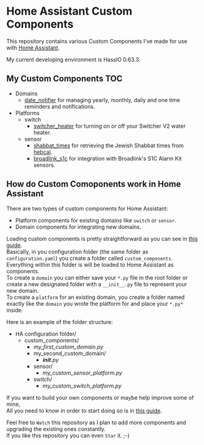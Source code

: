 # Home Assistant Custom Components

This repository contains various Custom Components I've made for use with [Home Assistant](https://home-assistant.io/).</br>

My current developing environment is HassIO 0.63.3.</br>

## My Custom Components TOC
- Domains
  - [date_notifier](/date_notifier/README.md) for managing yearly, monthly, daily and one time reminders and notifications.
- Platforms
  - switch
    - [switcher_heater](switcher_heater/README.md) for turning on or off your Switcher V2 water heater.
  - sensor
    - [shabbat_times](shabbat_times/README.md) for retrieving the Jewish Shabbat times from [hebcal](https://www.hebcal.com/).
	- [broadlink_s1c](broadlink_s1c/README.md) for integration with Broadlink's S1C Alarm Kit sensors.

## How do Custom Comoponents work in Home Assistant
There are two types of custom components for Home Assistant:</br>
- Platform components for existing domains like `switch` or `sensor`.</br>
- Domain components for integrating new domains.

Loading custom components is pretty straightforward as you can see in [this guide](https://home-assistant.io/developers/component_loading/).</br>
Basically, in you configuration folder (the same folder as `configuration.yaml`) you create a folder called `custom_components`.</br>
Everything within this folder is will be loaded to Home Assistant as components.</br>
To create a `domain` you can either save your `*.py` file in the root folder or create a new designated folder with a `__init__.py` file to represent your new domain.</br>
To create a `platform` for an existing domain, you create a folder named exactly like the `domain` you wrote the platform for and place your `*.py*` inside.</br>

Here is an example of the folder structure:
- HA configuration folder/
  - custom_components/
    - *my_first_custom_domain.py*
	- my_second_custom_domain/
	  - *__init__.py*
	- sensor/
	  - *my_custom_sensor_platform.py*
	- switch/
	  - *my_custom_switch_platform.py*</br>
	  
If you want to build your own components or maybe help improve some of mine,</br>
All you need to know in order to start doing so is in [this guide](https://home-assistant.io/developers/creating_components/).</br>

Feel free to `Watch` this repository as I plan to add more components and upgrading the existing ones constantly.</br>
If you like this repository you can even `Star` it. ;-)</br>
